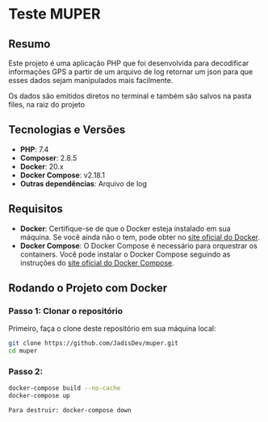 # Teste MUPER

## Resumo

Este projeto é uma aplicação PHP que foi desenvolvida para decodificar informações GPS a partir de um arquivo de log retornar um json para que esses dados sejam manipulados mais facilmente.

Os dados são emitidos diretos no terminal e também são salvos na pasta files, na raiz do projeto

## Tecnologias e Versões

- **PHP**: 7.4
- **Composer**: 2.8.5
- **Docker**: 20.x
- **Docker Compose**: v2.18.1
- **Outras dependências**: Arquivo de log

## Requisitos

- **Docker**: Certifique-se de que o Docker esteja instalado em sua máquina. Se você ainda não o tem, pode obter no [site oficial do Docker](https://www.docker.com/products/docker-desktop).
- **Docker Compose**: O Docker Compose é necessário para orquestrar os containers. Você pode instalar o Docker Compose seguindo as instruções do [site oficial do Docker Compose](https://docs.docker.com/compose/install/).

## Rodando o Projeto com Docker

### Passo 1: Clonar o repositório

Primeiro, faça o clone deste repositório em sua máquina local:

```bash
git clone https://github.com/JadisDev/muper.git
cd muper
```

### Passo 2:

```bash
docker-compose build --no-cache
docker-compose up

Para destruir: docker-compose down
```